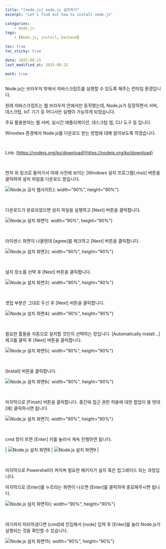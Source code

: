 ```yaml
---
title: "[node.js] node.js 설치하기"
excerpt: "Let's find out how to install node.js"

categories:
    - Node.js
tags:
    - [Node.js, install, backend]

toc: true
toc_sticky: true

date: 2025-08-25
last_modified_at: 2025-08-25

math: true
---
```


Node.js는 브라우저 밖에서 자바스크립트를 실행할 수 있도록 해주는 런타임 환경입니다.

원래 자바스크립트는 웹 브라우저 안에서만 동작했는데, Node.js가 등장하면서 서버, 데스크탑, IoT 기기 등 어디서든 실행이 가능하게 되었습니다.

주요 활용분야는 웹 서버, 실시간 애플리케이션, 데스크탑 엡, CLI 도구 등 입니다.

Winodws 환경에서 Node.js를 다운로드 받는 방법에 대해 알아보도록 하겠습니다.

<br>

Link: [https://nodejs.org/ko/download](https://nodejs.org/ko/download)

<br>

먼저 위 링크로 들어가서 아래 사진에 보이는 [Windows 설치 프로그램(.msi)] 버튼을 클릭하여 설치 파일을 다운로드 받습니다.

![Node.js 공식 웹사이트](../assets/img/post/node/installweb.png){: width="90%", height="90%"}


<br>

다운로드가 완료되었으면 설치 파일을 실행하고 [Next] 버튼을 클릭합니다.

![Node.js 설치 화면1](../assets/img/post/node/install1.png){: width="90%", height="90%"}

<br>

라이센스 화면이 나올텐데 [agree]를 체크하고 [Next] 버튼을 클릭합니다.

![Node.js 설치 화면2](../assets/img/post/node/install2.png){: width="90%", height="90%"}

<br>

설치 장소를 선택 후 [Next] 버튼을 클릭합니다.

![Node.js 설치 화면3](../assets/img/post/node/install3.png){: width="90%", height="90%"}

<br>

셋업 부분은 그대로 두신 후 [Next] 버튼을 클릭합니다.

![Node.js 설치 화면4](../assets/img/post/node/install4.png){: width="90%", height="90%"}

<br>

필요한 툴들을 자동으로 설치할 것인지 선택하는 창입니다. [Automatically install...] 체크를 클릭 후 [Next] 버튼을 클릭합니다.

![Node.js 설치 화면5](../assets/img/post/node/install5.png){: width="90%", height="90%"}

<br>

[Install] 버튼을 클릭합니다.

![Node.js 설치 화면6](../assets/img/post/node/install6.png){: width="90%", height="90%"}

<br>

마지막으로 [Finish] 버튼을 클릭합니다. 중간에 접근 권한 허용에 대한 팝업이 뜰 텐데 [예] 클릭하시면 됩니다.

![Node.js 설치 화면7](../assets/img/post/node/install7.png){: width="90%", height="90%"}

<br>

cmd 창이 뜨면 [Enter] 키를 눌러서 계속 진행하면 됩니다.

| ![Node.js 설치 화면8](../assets/img/post/node/install8.png) | ![Node.js 설치 화면9](../assets/img/post/node/install9.png) |

<br>

마지막으로 Powershell이 켜지며 필요한 패키지가 설치 혹은 업그레이드 되는 과정입니다.

마지막으로 [Enter]를 누르라는 화면이 나오면 [Enter]를 클릭하여 종료해주시면 됩니다.

![Node.js 설치 화면10](../assets/img/post/node/install10.png){: width="90%", height="90%"}

<br>

여기까지 따라하셨다면 [cmd]에 진입해서 [node] 입력 후 [Enter]를 눌러 Node.js가 실행되는 것을 확인할 수 있습니다.

![Node.js 설치 화면11](../assets/img/post/node/install11.png){: width="90%", height="90%"}